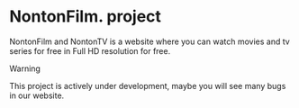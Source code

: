 # NontonFilm. project

NontonFilm and NontonTV is a website where you can watch movies and tv series for free in Full HD resolution for free.

> [!WARNING]  
> This project is actively under development, maybe you will see many bugs in our website.
